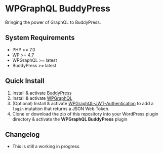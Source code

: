 # WPGraphQL BuddyPress

Bringing the power of GraphQL to BuddyPress.

## System Requirements

* PHP >= 7.0
* WP >= 4.7
* WPGraphQL >= latest
* BuddyPress >= latest

## Quick Install
1. Install & activate [BuddyPress](https://buddypress.org/)
2. Install & activate [WPGraphQL](https://www.wpgraphql.com/)
3. (Optional) Install & activate [WPGraphQL-JWT-Authentication](https://github.com/wp-graphql/wp-graphql-jwt-authentication) to add a `login` mutation that returns a JSON Web Token.
4. Clone or download the zip of this repository into your WordPress plugin directory & activate the **WPGraphQL BuddyPress** plugin

## Changelog

* This is still a working in progress.
